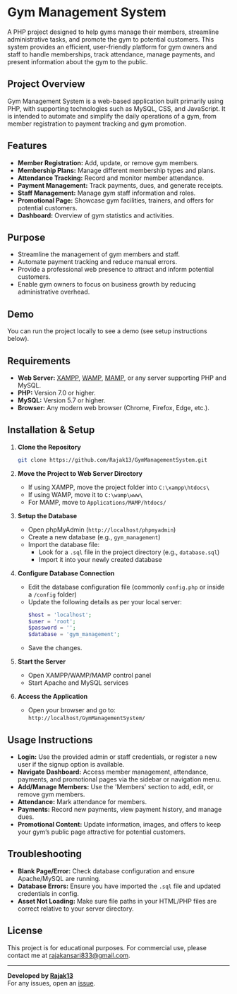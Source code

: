 # Gym Management System

A PHP project designed to help gyms manage their members, streamline administrative tasks, and promote the gym to potential customers. This system provides an efficient, user-friendly platform for gym owners and staff to handle memberships, track attendance, manage payments, and present information about the gym to the public.


## Project Overview

Gym Management System is a web-based application built primarily using PHP, with supporting technologies such as MySQL, CSS, and JavaScript. It is intended to automate and simplify the daily operations of a gym, from member registration to payment tracking and gym promotion.

## Features

- **Member Registration:** Add, update, or remove gym members.
- **Membership Plans:** Manage different membership types and plans.
- **Attendance Tracking:** Record and monitor member attendance.
- **Payment Management:** Track payments, dues, and generate receipts.
- **Staff Management:** Manage gym staff information and roles.
- **Promotional Page:** Showcase gym facilities, trainers, and offers for potential customers.
- **Dashboard:** Overview of gym statistics and activities.

## Purpose

- Streamline the management of gym members and staff.
- Automate payment tracking and reduce manual errors.
- Provide a professional web presence to attract and inform potential customers.
- Enable gym owners to focus on business growth by reducing administrative overhead.

## Demo

You can run the project locally to see a demo (see setup instructions below).

## Requirements

- **Web Server:** [XAMPP](https://www.apachefriends.org/), [WAMP](https://www.wampserver.com/), [MAMP](https://www.mamp.info/), or any server supporting PHP and MySQL.
- **PHP:** Version 7.0 or higher.
- **MySQL:** Version 5.7 or higher.
- **Browser:** Any modern web browser (Chrome, Firefox, Edge, etc.).

## Installation & Setup

1. **Clone the Repository**
   ```bash
   git clone https://github.com/Rajak13/GymManagementSystem.git
   ```

2. **Move the Project to Web Server Directory**
   - If using XAMPP, move the project folder into `C:\xampp\htdocs\`
   - If using WAMP, move it to `C:\wamp\www\`
   - For MAMP, move to `Applications/MAMP/htdocs/`

3. **Setup the Database**
   - Open phpMyAdmin (`http://localhost/phpmyadmin`)
   - Create a new database (e.g., `gym_management`)
   - Import the database file:
     - Look for a `.sql` file in the project directory (e.g., `database.sql`)
     - Import it into your newly created database

4. **Configure Database Connection**
   - Edit the database configuration file (commonly `config.php` or inside a `/config` folder)
   - Update the following details as per your local server:
     ```php
     $host = 'localhost';
     $user = 'root';
     $password = '';
     $database = 'gym_management';
     ```
   - Save the changes.

5. **Start the Server**
   - Open XAMPP/WAMP/MAMP control panel
   - Start Apache and MySQL services

6. **Access the Application**
   - Open your browser and go to: `http://localhost/GymManagementSystem/`

## Usage Instructions

- **Login:** Use the provided admin or staff credentials, or register a new user if the signup option is available.
- **Navigate Dashboard:** Access member management, attendance, payments, and promotional pages via the sidebar or navigation menu.
- **Add/Manage Members:** Use the 'Members' section to add, edit, or remove gym members.
- **Attendance:** Mark attendance for members.
- **Payments:** Record new payments, view payment history, and manage dues.
- **Promotional Content:** Update information, images, and offers to keep your gym’s public page attractive for potential customers.



## Troubleshooting

- **Blank Page/Error:** Check database configuration and ensure Apache/MySQL are running.
- **Database Errors:** Ensure you have imported the `.sql` file and updated credentials in config.
- **Asset Not Loading:** Make sure file paths in your HTML/PHP files are correct relative to your server directory.

## License

This project is for educational purposes. For commercial use, please contact me at rajakansari833@gmail.com.

---

**Developed by [Rajak13](https://github.com/Rajak13)**  
For any issues, open an [issue](https://github.com/Rajak13/GymManagementSystem/issues).
